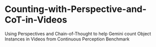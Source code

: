 # Counting-with-Perspective-and-CoT-in-Videos
Using Perspectives and Chain-of-Thought to help Gemini count Object Instances in Videos from Continuous Perception Benchmark
